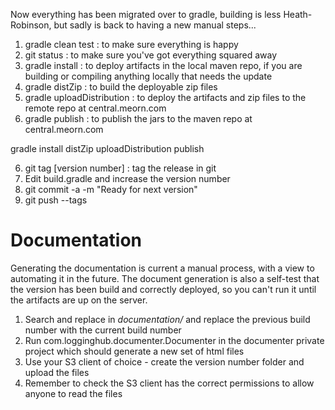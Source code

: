 Now everything has been migrated over to gradle, building is less Heath-Robinson, but sadly is back to having a new manual steps...

1. gradle clean test     : to make sure everything is happy
2. git status            : to make sure you've got everything squared away
3. gradle install        : to deploy artifacts in the local maven repo, if you are building or compiling anything locally that needs the update
4. gradle distZip        : to build the deployable zip files
5. gradle uploadDistribution : to deploy the artifacts and zip files to the remote repo at central.meorn.com
6. gradle publish        : to publish the jars to the maven repo at central.meorn.com

gradle install distZip uploadDistribution publish

6. git tag [version number] : tag the release in git
7. Edit build.gradle and increase the version number
8. git commit -a -m "Ready for next version"
9. git push --tags

# Documentation

Generating the documentation is current a manual process, with a view to automating it in the future. The document generation is also a self-test that the version has been build and correctly deployed, so you can't run it until the artifacts are up on the server.

1. Search and replace in *documentation/* and replace the previous build number with the current build number
1. Run com.logginghub.documenter.Documenter in the documenter private project which should generate a new set of html files
1. Use your S3 client of choice - create the version number folder and upload the files
1. Remember to check the S3 client has the correct permissions to allow anyone to read the files
